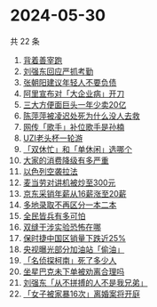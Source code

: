 # 2024-05-30

共 22 条

<!-- BEGIN ZHIHUSEARCH -->
<!-- 最后更新时间 Thu May 30 2024 17:12:30 GMT+0800 (China Standard Time) -->
1. [背着善宰跑](https://www.zhihu.com/search?q=背着善宰跑)
1. [刘强东回应严抓考勤](https://www.zhihu.com/search?q=刘强东回应严抓考勤)
1. [张朝阳建议年轻人不要负债](https://www.zhihu.com/search?q=张朝阳建议年轻人不要负债)
1. [阿里宣布对「大企业病」开刀](https://www.zhihu.com/search?q=阿里宣布对「大企业病」开刀)
1. [三大方便面巨头一年少卖20亿](https://www.zhihu.com/search?q=三大方便面巨头一年少卖20亿)
1. [陈萍萍被凌迟处死为什么没人去救](https://www.zhihu.com/search?q=陈萍萍被凌迟处死为什么没人去救)
1. [网传「歌手」补位歌手是孙楠](https://www.zhihu.com/search?q=网传「歌手」补位歌手是孙楠)
1. [UZI老头杯一轮游](https://www.zhihu.com/search?q=UZI老头杯一轮游)
1. [「双休忙」和「单休闲」选哪个](https://www.zhihu.com/search?q=「双休忙」和「单休闲」选哪个)
1. [大家的消费降级有多严重](https://www.zhihu.com/search?q=大家的消费降级有多严重)
1. [以色列空袭拉法](https://www.zhihu.com/search?q=以色列空袭拉法)
1. [麦当劳对讲机被炒至300元](https://www.zhihu.com/search?q=麦当劳对讲机被炒至300元)
1. [京东采销年薪从16薪涨至20薪](https://www.zhihu.com/search?q=京东采销年薪从16薪涨至20薪)
1. [多地录取不再区分一本二本](https://www.zhihu.com/search?q=多地录取不再区分一本二本)
1. [全民皆兵有多可怕](https://www.zhihu.com/search?q=全民皆兵有多可怕)
1. [双缝干涉实验恐怖在哪](https://www.zhihu.com/search?q=双缝干涉实验恐怖在哪)
1. [保时捷中国区销量下跌近25%](https://www.zhihu.com/search?q=保时捷中国区销量下跌近25%)
1. [央视曝光部分加油站「偷油」](https://www.zhihu.com/search?q=央视曝光部分加油站「偷油」)
1. [「名侦探柯南」死了多少人](https://www.zhihu.com/search?q=「名侦探柯南」死了多少人)
1. [坐星巴克未下单被劝离合理吗](https://www.zhihu.com/search?q=坐星巴克未下单被劝离合理吗)
1. [刘强东「从不拼搏的人不是我兄弟」](https://www.zhihu.com/search?q=刘强东「从不拼搏的人不是我兄弟」)
1. [「女子被家暴16次」离婚案将开庭](https://www.zhihu.com/search?q=「女子被家暴16次」离婚案将开庭)
<!-- END ZHIHUSEARCH -->
